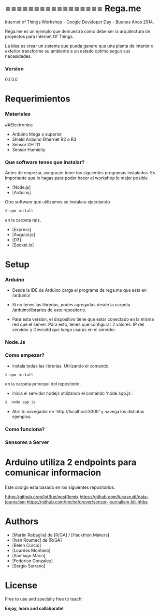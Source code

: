 =================
Rega.me 
=================
Internet of Things Workshop - Google Developer Day - Buenos Aires 2014.

Rega.me es un ejemplo que demuestra como debe ser la arquitectura de proyectos para Internet Of Things.

La idea es crear un sistema que pueda genere que una planta de interior o exterior transforme su ambiente a un estado optimo segun sus necesidades.




### Version
0.1.0.0


Requerimientos
==============

### Materiales

##Electronica
* Arduino Mega o superior
* Shield Arduino Ethernet R2 o R3
* Sensor DHT11
* Sensor Humidity

### Que software tenes que instalar?


Antes de empezar, asegurate tener los siguientes programas instalados.
Es importante que lo hagas para poder hacer el workshop lo mejor posible
* [Node.js]
* [Arduino]


Otro software que utilizamos se instalara ejecutando
```bash
$ npm install
```
en la carpeta raiz.
* [Express]
* [Angular.js]
* [D3]
* [Socket.io]

Setup
=========


### Arduino


* Desde la IDE de Arduino carga el programa  de rega.me que esta en /arduino/

* Si no tenes las librerias, podes agregarlas desde la carpeta /arduino/libraries de este repositorio.

* Para esta version, el dispositivo tiene que estar conectado en la misma red que el server. Para esto, tenes que configurar 2 valores: IP del servidor y DeviceId que luego usaras en el servidor.


### Node.Js

### Como empezar?

* Instala todas las librerias. Utilizando el comando

```bash
$ npm install
```
 en la carpeta principal del repositorio.  


* Inicia el servidor nodejs utilizando el comando 'node app.js'.

```bash
$  node app.js
```

* Abri tu navegador en 'http://localhost:3000' y navega los distintos ejemplos.


### Como funciona?

### Sensores a Server

# Arduino utiliza 2 endpoints para comunicar informacion


###



Este codigo esta basado en los siguientes repositorios.

https://github.com/IotBue/nestRemix
https://github.com/lucasrudi/data-journalism
https://github.com/tinchoforever/sensor-journalism-kit-hhba

Authors
=======
* [Martín Rabaglia] de [R/GA] / [Hackthon Makers]
* [Ivan Roumec] de [R/GA]
* [Belen Curcio]
* [Lourdes Montano]
* [Santiago Marin]
* [Federico Gonzalez]
* [Sergio Serrano]


License
=======

Free to use and specially free to teach!

**Enjoy, learn and collaborate!**
